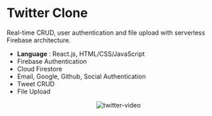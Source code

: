 # Twitter Clone

Real-time CRUD, user authentication and file upload with serverless Firebase architecture.

-   **Language** : React.js, HTML/CSS/JavaScript
-   Firebase Authentication
-   Cloud Firestore
-   Email, Google, Github, Social Authentication
-   Tweet CRUD
-   File Upload

<figure>
<p align="center">
    <img src="https://firebasestorage.googleapis.com/v0/b/resume-be9ab.appspot.com/o/twittervideo.gif?alt=media&token=817b693a-4158-4cf4-94d0-72882223c4fd" alt="twitter-video"></p>
</figure>
